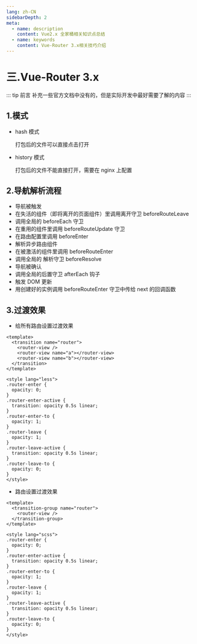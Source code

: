 ```yaml
---
lang: zh-CN
sidebarDepth: 2
meta:
  - name: description
    content: Vue2.x 全家桶相关知识点总结
  - name: keywords
    content: Vue-Router 3.x相关技巧介绍
---
```


# 三.Vue-Router 3.x

::: tip 前言
补充一些官方文档中没有的，但是实际开发中最好需要了解的内容
:::

## 1.模式

- hash 模式

  打包后的文件可以直接点击打开

- history 模式

  打包后的文件不能直接打开，需要在 nginx 上配置

## 2.导航解析流程

- 导航被触发
- 在失活的组件（即将离开的页面组件）里调用离开守卫 beforeRouteLeave
- 调用全局的 beforeEach 守卫
- 在重用的组件里调用 beforeRouteUpdate 守卫
- 在路由配置里调用 beforeEnter
- 解析异步路由组件
- 在被激活的组件里调用 beforeRouteEnter
- 调用全局的 解析守卫 beforeResolve
- 导航被确认
- 调用全局的后置守卫 afterEach 钩子
- 触发 DOM 更新
- 用创建好的实例调用 beforeRouteEnter 守卫中传给 next 的回调函数

## 3.过渡效果

- 给所有路由设置过渡效果

```vue
<template>
  <transition name="router">
    <router-view />
    <router-view name="a"></router-view>
    <router-view name="b"></router-view>
  </transition>
</template>

<style lang="less">
.router-enter {
  opacity: 0;
}
.router-enter-active {
  transition: opacity 0.5s linear;
}
.router-enter-to {
  opacity: 1;
}
.router-leave {
  opacity: 1;
}
.router-leave-active {
  transition: opacity 0.5s linear;
}
.router-leave-to {
  opacity: 0;
}
</style>
```

- 路由设置过渡效果

```vue
<template>
  <transition-group name="router">
    <router-view />
  </transition-group>
</template>

<style lang="scss">
.router-enter {
  opacity: 0;
}
.router-enter-active {
  transition: opacity 0.5s linear;
}
.router-enter-to {
  opacity: 1;
}
.router-leave {
  opacity: 1;
}
.router-leave-active {
  transition: opacity 0.5s linear;
}
.router-leave-to {
  opacity: 0;
}
</style>
```
